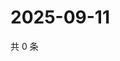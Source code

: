 # 2025-09-11

共 0 条

<!-- BEGIN ZHIHUVIDEO -->
<!-- 最后更新时间 Thu Sep 11 2025 14:16:51 GMT+0800 (China Standard Time) -->

<!-- END ZHIHUVIDEO -->
